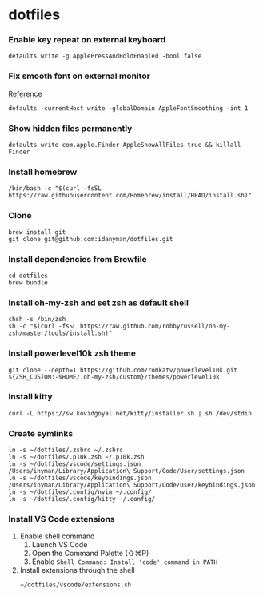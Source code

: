 # dotfiles

### Enable key repeat on external keyboard
````
defaults write -g ApplePressAndHoldEnabled -bool false
````

### Fix smooth font on external monitor
[Reference](http://hints.macworld.com/article.php?story=20090828224632809)
```
defaults -currentHost write -globalDomain AppleFontSmoothing -int 1
```

### Show hidden files permanently
```
defaults write com.apple.Finder AppleShowAllFiles true && killall Finder
```

### Install homebrew
```
/bin/bash -c "$(curl -fsSL https://raw.githubusercontent.com/Homebrew/install/HEAD/install.sh)"
```

### Clone

```
brew install git
git clone git@github.com:idanyman/dotfiles.git
```

### Install dependencies from Brewfile

```
cd dotfiles
brew bundle
```

### Install oh-my-zsh and set zsh as default shell
```
chsh -s /bin/zsh
sh -c "$(curl -fsSL https://raw.github.com/robbyrussell/oh-my-zsh/master/tools/install.sh)"
```

### Install powerlevel10k zsh theme
```
git clone --depth=1 https://github.com/romkatv/powerlevel10k.git ${ZSH_CUSTOM:-$HOME/.oh-my-zsh/custom}/themes/powerlevel10k
```

### Install kitty
```
curl -L https://sw.kovidgoyal.net/kitty/installer.sh | sh /dev/stdin
```

### Create symlinks

```
ln -s ~/dotfiles/.zshrc ~/.zshrc
ln -s ~/dotfiles/.p10k.zsh ~/.p10k.zsh
ln -s ~/dotfiles/vscode/settings.json /Users/inyman/Library/Application\ Support/Code/User/settings.json
ln -s ~/dotfiles/vscode/keybindings.json /Users/inyman/Library/Application\ Support/Code/User/keybindings.json
ln -s ~/dotfiles/.config/nvim ~/.config/
ln -s ~/dotfiles/.config/kitty ~/.config/
```

### Install VS Code extensions

1. Enable shell command
    1. Launch VS Code
    2. Open the Command Palette (⇧⌘P)
    3. Enable `Shell Command: Install 'code' command in PATH`
2. Install extensions through the shell
    ```
    ~/dotfiles/vscode/extensions.sh
    ```
